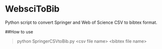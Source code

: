 # WebsciToBib
Python script to convert Springer and Web of Science CSV to bibtex format.

##How to use
> python SpringerCSVtoBib.py \<csv file name> \<bibtex file name>
